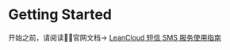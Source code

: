 # Getting Started

开始之前，请阅读官网文档-> [LeanCloud 短信 SMS 服务使用指南](https://leancloud.cn/docs/sms-guide.html)


